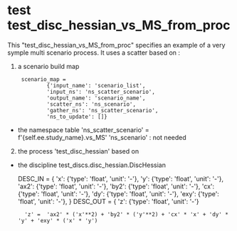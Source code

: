 # test test_disc_hessian_vs_MS_from_proc 
This "test_disc_hessian_vs_MS_from_proc" specifies an example of a very symple multi scenario process.
It uses a scatter based on :


1) a scenario build map

		scenario_map = 
				{'input_name': 'scenario_list',
				'input_ns': 'ns_scatter_scenario',
				'output_name': 'scenario_name',
				'scatter_ns': 'ns_scenario',
				'gather_ns': 'ns_scatter_scenario',
				'ns_to_update': []}
				
- the namespace table 
				'ns_scatter_scenario' = f'{self.ee.study_name}.vs_MS'
				'ns_scenario' : not needed
				
2) the process 'test_disc_hessian' based on 
- the discipline test_discs.disc_hessian.DiscHessian

    DESC_IN = {
        'x': {'type': 'float', 'unit': '-'},
        'y': {'type': 'float', 'unit': '-'},
        'ax2': {'type': 'float', 'unit': '-'},
        'by2': {'type': 'float', 'unit': '-'},
        'cx': {'type': 'float', 'unit': '-'},
        'dy': {'type': 'float', 'unit': '-'},
        'exy': {'type': 'float', 'unit': '-'},
    }
    DESC_OUT = {
        'z': {'type': 'float', 'unit': '-'}
	

		'z' =  'ax2' * ('x'**2) + 'by2' * ('y'**2) + 'cx' * 'x' + 'dy' * 'y' + 'exy' * ('x' * 'y')
